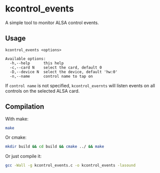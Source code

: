 kcontrol_events
=======
A simple tool to monitor ALSA control events.

Usage
-------------
```
kcontrol_events <options>

Available options:
  -h,--help      this help
  -c,--card N    select the card, default 0
  -D,--device N  select the device, default 'hw:0'
  -n,--name      control name to tap on
```
If `control name` is not specified, `kcontrol_evernts` will listen events on all controls on the selected ALSA card.

Compilation
-------------
With make:
```bash
make
```

Or cmake:
```bash
mkdir build && cd build && cmake ../ && make
```

Or just compile it:
```bash
gcc -Wall -g kcontrol_events.c -o kcontrol_events -lasound
```
